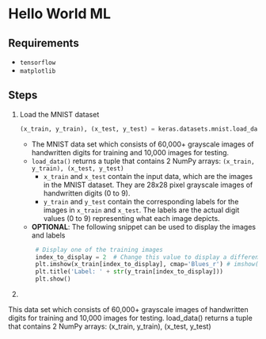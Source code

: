 # Hello World ML
## Requirements
* `tensorflow`
* `matplotlib`

## Steps
1. Load the MNIST dataset 
    ```python
    (x_train, y_train), (x_test, y_test) = keras.datasets.mnist.load_data()
    ```
   * The MNIST data set which consists of 60,000+ grayscale images of handwritten digits for training and 10,000 images for testing.
   * `load_data()` returns a tuple that contains 2 NumPy arrays: `(x_train, y_train), (x_test, y_test)`
     * `x_train` and `x_test` contain the input data, which are the images in the MNIST dataset. They are 28x28 pixel grayscale images of handwritten digits (0 to 9).
     * `y_train` and `y_test` contain the corresponding labels for the images in `x_train` and `x_test`. The labels are the actual digit values (0 to 9) representing what each image depicts.
   * **OPTIONAL**: The following snippet can be used to display the images and labels
       ```python
        # Display one of the training images
        index_to_display = 2  # Change this value to display a different image
        plt.imshow(x_train[index_to_display], cmap='Blues_r') # imshow() can be used to show the image and cmap is used to set the colormap
        plt.title('Label: ' + str(y_train[index_to_display]))
        plt.show()
        ```
2. 

This data set which consists of 60,000+ grayscale images of handwritten digits for training
 and 10,000 images for testing.
 load_data() returns a tuple that contains 2 NumPy arrays: (x_train, y_train), (x_test, y_test)